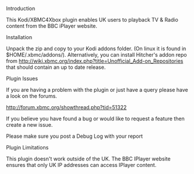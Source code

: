 Introduction

This Kodi/XBMC4Xbox plugin enables UK users to playback TV & Radio content from the BBC iPlayer website.

Installation

Unpack the zip and copy to your Kodi addons folder. (On linux it is found in $HOME/.xbmc/addons/). Alternatively, you can install Hitcher's addon repo from http://wiki.xbmc.org/index.php?title=Unofficial_Add-on_Repositories that should contain an up to date release.

Plugin Issues

If you are having a problem with the plugin or just have a query please have a look on the forums.

http://forum.xbmc.org/showthread.php?tid=51322

If you believe you have found a bug or would like to request a feature then create a new issue.

Please make sure you post a Debug Log with your report

Plugin Limitations

This plugin doesn't work outside of the UK. The BBC IPlayer website ensures that only UK IP addresses can access IPlayer content.
